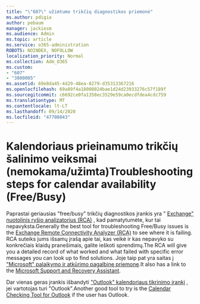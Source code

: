 ```yaml
---
title: "\"607\" užimtumo trikčių diagnostikos priemonė"
ms.author: pdigia
author: pebaum
manager: jackiesm
ms.audience: Admin
ms.topic: article
ms.service: o365-administration
ROBOTS: NOINDEX, NOFOLLOW
localization_priority: Normal
ms.collection: Adm_O365
ms.custom:
- "607"
- "3800005"
ms.assetid: 69e8da45-4d29-48ea-8279-d35313367216
ms.openlocfilehash: 69a89f4a18008024bae1d24d23933276c57f189f
ms.sourcegitcommit: c6692ce0fa1358ec3529e59ca0ecdfdea4cdc759
ms.translationtype: MT
ms.contentlocale: lt-LT
ms.lasthandoff: 09/14/2020
ms.locfileid: "47708043"
---
```

# <a name="troubleshooting-steps-for-calendar-availability-freebusy"></a><span data-ttu-id="bfedb-102">Kalendoriaus prieinamumo trikčių šalinimo veiksmai (nemokama/užimta)</span><span class="sxs-lookup"><span data-stu-id="bfedb-102">Troubleshooting steps for calendar availability (Free/Busy)</span></span>

<span data-ttu-id="bfedb-103">Paprastai geriausias "free/busy" trikčių diagnostikos įrankis yra " [Exchange" nuotolinis ryšio analizatorius (RCA)](https://testconnectivity.microsoft.com/Default.aspx?testId=freeBusy) , kad pamatytumėte, kur tai nepavyksta.</span><span class="sxs-lookup"><span data-stu-id="bfedb-103">Generally the best tool for troubleshooting Free/Busy issues is the [Exchange Remote Connectivity Analyzer (RCA)](https://testconnectivity.microsoft.com/Default.aspx?testId=freeBusy) to see where it is failing.</span></span> <span data-ttu-id="bfedb-104">RCA suteiks jums išsamų įrašą apie tai, kas veikė ir kas nepavyko su konkrečiais klaidų pranešimais, galite ieškoti sprendimų.</span><span class="sxs-lookup"><span data-stu-id="bfedb-104">The RCA will give you a detailed record of what worked and what failed with specific error messages you can look up to find solutions.</span></span> <span data-ttu-id="bfedb-105">Joje taip pat yra saitas į ["Microsoft" palaikymo ir atkūrimo pagalbinę priemonę](https://diagnostics.office.com/).</span><span class="sxs-lookup"><span data-stu-id="bfedb-105">It also has a link to the [Microsoft Support and Recovery Assistant](https://diagnostics.office.com/).</span></span>

<span data-ttu-id="bfedb-106">Dar vienas geras įrankis išbandyti ["Outlook" kalendoriaus tikrinimo įrankį](https://www.microsoft.com/download/details.aspx?id=28786) , jei vartotojas turi "Outlook".</span><span class="sxs-lookup"><span data-stu-id="bfedb-106">Another good tool to try is the [Calendar Checking Tool for Outlook](https://www.microsoft.com/download/details.aspx?id=28786) if the user has Outlook.</span></span>
